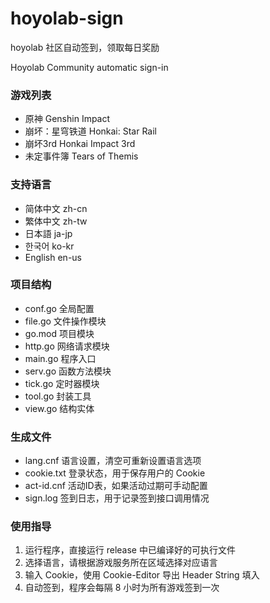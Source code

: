 # hoyolab-sign

hoyolab 社区自动签到，领取每日奖励

Hoyolab Community automatic sign-in

### 游戏列表

- 原神          Genshin Impact
- 崩坏：星穹铁道 Honkai: Star Rail
- 崩坏3rd       Honkai Impact 3rd
- 未定事件簿    Tears of Themis

### 支持语言

- 简体中文  zh-cn
- 繁体中文  zh-tw
- 日本語    ja-jp
- 한국어    ko-kr
- English   en-us

### 项目结构

- conf.go   全局配置
- file.go   文件操作模块
- go.mod    项目模块
- http.go   网络请求模块
- main.go   程序入口
- serv.go   函数方法模块
- tick.go   定时器模块
- tool.go   封装工具
- view.go   结构实体

### 生成文件

- lang.cnf      语言设置，清空可重新设置语言选项
- cookie.txt    登录状态，用于保存用户的 Cookie
- act-id.cnf    活动ID表，如果活动过期可手动配置
- sign.log      签到日志，用于记录签到接口调用情况

### 使用指导

1. 运行程序，直接运行 release 中已编译好的可执行文件
2. 选择语言，请根据游戏服务所在区域选择对应语言
3. 输入 Cookie，使用 Cookie-Editor 导出 Header String 填入
4. 自动签到，程序会每隔 8 小时为所有游戏签到一次

